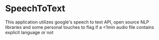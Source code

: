 # SpeechToText
This application utilizes google's speech to text API, open source NLP libraries
and some personal touches to flag if a <1min audio file contains explicit language or not
